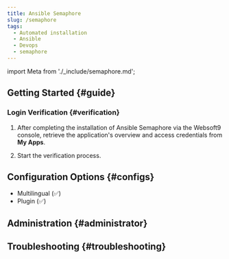 ```yaml
---
title: Ansible Semaphore
slug: /semaphore
tags:
  - Automated installation
  - Ansible
  - Devops
  - semaphore
---
```



import Meta from './_include/semaphore.md';

<Meta name="meta" />

## Getting Started {#guide}

### Login Verification {#verification}

1. After completing the installation of Ansible Semaphore via the Websoft9 console, retrieve the application's overview and access credentials from **My Apps**.

2. Start the verification process.

## Configuration Options {#configs}

- Multilingual (✅)
- Plugin (✅)

## Administration {#administrator}

## Troubleshooting {#troubleshooting}

